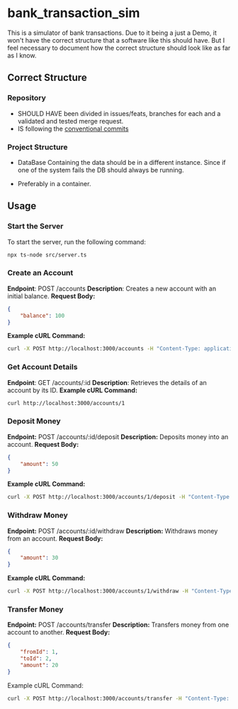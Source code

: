 # bank_transaction_sim

This is a simulator of bank transactions. Due to it being a just a Demo, it won't have the correct structure that a software like this should have. But I feel necessary to document how the correct structure should look like as far as I know.

## Correct Structure

### Repository

- SHOULD HAVE been divided in issues/feats, branches for each and a validated and tested merge request.
- IS following the [conventional commits](https://www.conventionalcommits.org/en/v1.0.0/)

### Project Structure

- DataBase Containing the data should be in a different instance. Since if one of the system fails the DB should always be running.

- Preferably in a container.



## Usage

### Start the Server

To start the server, run the following command:

```sh
npx ts-node src/server.ts
```

### Create an Account

**Endpoint**: POST /accounts
**Description**: Creates a new account with an initial balance.
**Request Body:**
```json
{
    "balance": 100
}
```
**Example cURL Command:**

```bash
curl -X POST http://localhost:3000/accounts -H "Content-Type: application/json" -d "{\"balance\": 100}"
```

### Get Account Details

**Endpoint**: GET /accounts/:id
**Description**: Retrieves the details of an account by its ID.
**Example cURL Command:**

```bash
curl http://localhost:3000/accounts/1
```

### Deposit Money

**Endpoint:** POST /accounts/:id/deposit
**Description:** Deposits money into an account.
**Request Body:**
```json
{
    "amount": 50
}
```
**Example cURL Command:**
```bash
curl -X POST http://localhost:3000/accounts/1/deposit -H "Content-Type: application/json" -d "{\"amount\": 50}"
```

### Withdraw Money

**Endpoint:** POST /accounts/:id/withdraw
**Description:** Withdraws money from an account.
**Request Body:**
```json
{
    "amount": 30
}
```
**Example cURL Command:**
```bash
curl -X POST http://localhost:3000/accounts/1/withdraw -H "Content-Type: application/json" -d "{\"amount\": 30}"
```

### Transfer Money
**Endpoint:** POST /accounts/transfer
**Description:** Transfers money from one account to another.
**Request Body:**
```json
{
    "fromId": 1,
    "toId": 2,
    "amount": 20
}
```

Example cURL Command:
```bash
curl -X POST http://localhost:3000/accounts/transfer -H "Content-Type: application/json" -d "{\"fromId\": 1, \"toId\": 2, \"amount\": 20}"
```